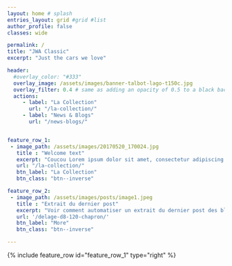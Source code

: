 ```yaml
---
layout: home # splash
entries_layout: grid #grid #list
author_profile: false
classes: wide

permalink: /
title: "JWA Classic"
excerpt: "Just the cars we love"

header:
  #overlay_color: "#333"
  overlay_image: /assets/images/banner-talbot-lago-t150c.jpg
  overlay_filter: 0.4 # same as adding an opacity of 0.5 to a black background
  actions:
     - label: "La Collection"
       url: "/la-collection/"
     - label: "News & Blogs"
       url: "/news-blogs/"


feature_row_1:
 - image_path: /assets/images/20170520_170024.jpg
   title : "Welcome text"
   excerpt: "Coucou Lorem ipsum dolor sit amet, consectetur adipiscing elit, sed do eiusmod tempor incididunt ut labore et dolore magna aliqua. Ut enim ad minim veniam, quis nostrud exercitation ullamco laboris nisi ut aliquip ex ea commodo consequat."
   url: "/la-collection/"
   btn_label: "La Collection"
   btn_class: "btn--inverse"

feature_row_2:
 - image_path: /assets/images/posts/image1.jpeg
   title : "Extrait du dernier post"
   excerpt: "Voir comment automatiser un extrait du dernier post des blogs, on pourra le faire à la main dans un 1er temps"
   url: '/delage-d8-120-chapron/'
   btn_label: "More"
   btn_class: "btn--inverse"

---
```

{% include feature_row id="feature_row_1" type="right" %}
